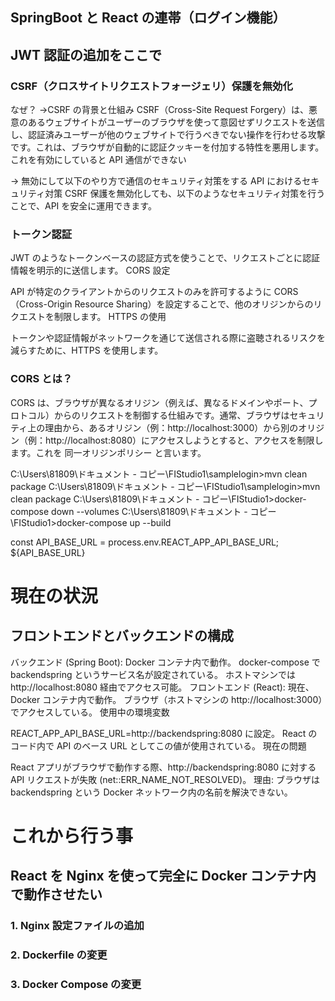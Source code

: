 ## SpringBoot と React の連帯（ログイン機能）

## JWT 認証の追加をここで

### CSRF（クロスサイトリクエストフォージェリ）保護を無効化

なぜ？
→CSRF の背景と仕組み
CSRF（Cross-Site Request Forgery）は、悪意のあるウェブサイトがユーザーのブラウザを使って意図せずリクエストを送信し、認証済みユーザーが他のウェブサイトで行うべきでない操作を行わせる攻撃です。これは、ブラウザが自動的に認証クッキーを付加する特性を悪用します。
これを有効にしていると API 通信ができない

→ 無効にして以下のやり方で通信のセキュリティ対策をする
API におけるセキュリティ対策
CSRF 保護を無効化しても、以下のようなセキュリティ対策を行うことで、API を安全に運用できます。

### トークン認証

JWT のようなトークンベースの認証方式を使うことで、リクエストごとに認証情報を明示的に送信します。
CORS 設定

API が特定のクライアントからのリクエストのみを許可するように CORS（Cross-Origin Resource Sharing）を設定することで、他のオリジンからのリクエストを制限します。
HTTPS の使用

トークンや認証情報がネットワークを通じて送信される際に盗聴されるリスクを減らすために、HTTPS を使用します。

### CORS とは？

CORS は、ブラウザが異なるオリジン（例えば、異なるドメインやポート、プロトコル）からのリクエストを制御する仕組みです。通常、ブラウザはセキュリティ上の理由から、あるオリジン（例：http://localhost:3000）から別のオリジン（例：http://localhost:8080）にアクセスしようとすると、アクセスを制限します。これを 同一オリジンポリシー と言います。

C:\Users\81809\ドキュメント - コピー\FIStudio1\samplelogin>mvn clean package
C:\Users\81809\ドキュメント - コピー\FIStudio1\samplelogin>mvn clean package
C:\Users\81809\ドキュメント - コピー\FIStudio1>docker-compose down --volumes
C:\Users\81809\ドキュメント - コピー\FIStudio1>docker-compose up --build

const API_BASE_URL = process.env.REACT_APP_API_BASE_URL;
${API_BASE_URL}

# 現在の状況

## フロントエンドとバックエンドの構成

バックエンド (Spring Boot):
Docker コンテナ内で動作。
docker-compose で backendspring というサービス名が設定されている。
ホストマシンでは http://localhost:8080 経由でアクセス可能。
フロントエンド (React):
現在、Docker コンテナ内で動作。
ブラウザ（ホストマシンの http://localhost:3000）でアクセスしている。
使用中の環境変数

REACT_APP_API_BASE_URL=http://backendspring:8080 に設定。
React のコード内で API のベース URL としてこの値が使用されている。
現在の問題

React アプリがブラウザで動作する際、http://backendspring:8080 に対する API リクエストが失敗 (net::ERR_NAME_NOT_RESOLVED)。
理由: ブラウザは backendspring という Docker ネットワーク内の名前を解決できない。

# これから行う事

## React を Nginx を使って完全に Docker コンテナ内で動作させたい

### 1. Nginx 設定ファイルの追加

### 2. Dockerfile の変更

### 3. Docker Compose の変更
